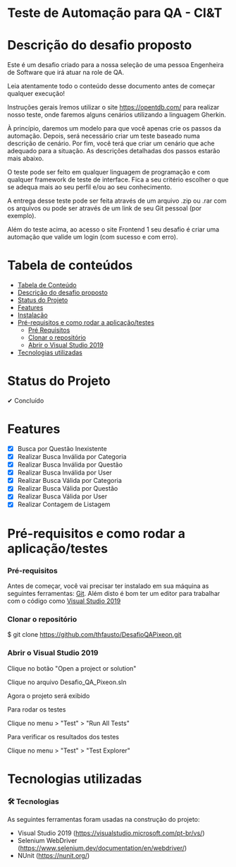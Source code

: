 # Teste de Automação para QA - CI&T

# Descrição do desafio proposto

Este é um desafio criado para a nossa seleção de uma pessoa Engenheira de Software que irá atuar na role de QA.

Leia atentamente todo o conteúdo desse documento antes de começar qualquer execução!

Instruções gerais
Iremos utilizar o site https://opentdb.com/ para realizar nosso teste, onde faremos alguns cenários utilizando a linguagem Gherkin.

À princípio, daremos um modelo para que você apenas crie os passos da automação. Depois, será necessário criar um teste baseado numa descrição de cenário. Por fim, você terá que criar um cenário que ache adequado para a situação. As descrições detalhadas dos passos estarão mais abaixo.

O teste pode ser feito em qualquer linguagem de programação e com qualquer framework de teste de interface. Fica a seu critério escolher o que se adequa mais ao seu perfil e/ou ao seu conhecimento.

A entrega desse teste pode ser feita através de um arquivo .zip ou .rar com os arquivos ou pode ser através de um link de seu Git pessoal (por exemplo).

Além do teste acima, ao acesso o site Frontend 1 seu desafio é criar uma automação que valide um login (com sucesso e com erro).

Tabela de conteúdos
=================
<!--ts-->
   * [Tabela de Conteúdo](#tabela-de-conteudo)
   * [Descrição do desafio proposto](#Descrição-do-desafio-proposto)
   * [Status do Projeto](#Status-do-Projeto)
   * [Features](#Features)
   * [Instalação](#instalacao)
   * [Pré-requisitos e como rodar a aplicação/testes](#Pré-requisitos-e-como-rodar-a-aplicação/testes)
      * [Pré Requisitos](#pre-requisitos)
      * [Clonar o repositório](#Clonar-o-repositório)
      * [Abrir o Visual Studio 2019](#Abrir-o-Visual-Studio-2019)
   * [Tecnologias utilizadas](#Tecnologias-utilizadas)
<!--te-->

# Status do Projeto

✔ Concluído

# Features

- [x] Busca por Questão Inexistente
- [x] Realizar Busca Inválida por Categoria
- [x] Realizar Busca Inválida por Questão
- [x] Realizar Busca Inválida por User
- [x] Realizar Busca Válida por Categoria
- [x] Realizar Busca Válida por Questão
- [x] Realizar Busca Válida por User
- [x] Realizar Contagem de Listagem

# Pré-requisitos e como rodar a aplicação/testes

### Pré-requisitos

Antes de começar, você vai precisar ter instalado em sua máquina as seguintes ferramentas:
[Git](https://git-scm.com). 
Além disto é bom ter um editor para trabalhar com o código como [Visual Studio 2019](https://visualstudio.microsoft.com/pt-br/downloads/)

### Clonar o repositório
$ git clone <https://github.com/thfausto/DesafioQAPixeon.git>

### Abrir o Visual Studio 2019

Clique no botão "Open a project or solution"

Clique no arquivo Desafio_QA_Pixeon.sln

Agora o projeto será exibido

Para rodar os testes

Clique no menu > "Test" > "Run All Tests"

Para verificar os resultados dos testes

Clique no menu > "Test" > "Test Explorer"

# Tecnologias utilizadas

### 🛠 Tecnologias

As seguintes ferramentas foram usadas na construção do projeto:

- Visual Studio 2019 (https://visualstudio.microsoft.com/pt-br/vs/)
- Selenium WebDriver (https://www.selenium.dev/documentation/en/webdriver/)
- NUnit (https://nunit.org/)



